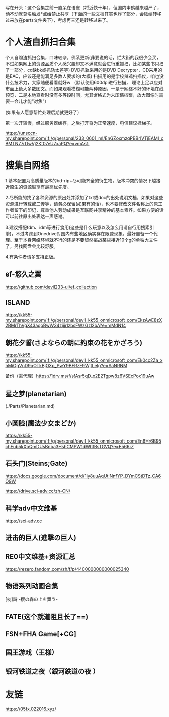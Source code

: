 写在开头：这个合集之前一直呆在语雀（将近快十年），但国内申鹤越来越严了，动不动就莫名触发*点给禁止共享（下面的一些文档其实也炸了部分，会陆续转移过来放在parts文件夹下），考虑再三还是转移过来了。

# 个人渣自抓扫合集

个人自购渣抓扫合集，口味较杂，佛系更新(非要说的话，烂大街的我很少会买，不过如果网上的资源品质个人感兴趣却又不满意就会进行重抓扫，比如某些书只扫了一部分，cd缺bk或抓轨太差等)
DVD抓轨采用的是DVD Decrypter，CD采用的是EAC，应该还是能满足多数人要求的(大概)
扫描用的是学校辣鸡扫描仪，咱也没什么技术力，大家随便看看就好w
（默认使用600dpi进行扫描， 理论上足以应对市面上绝大多数图文。而如果观看模糊可能两种原因，一是于网络不好的环境在线预览，二是本地查看时没有多等段时间，尤其tif格式为未压缩档案，放大图像时需要一会儿才能“对焦"）

(如果有人愿意帮忙处理后期就更好了）

第一次开较慢，经过服务器缓存，之后打开将为正常速度，电信建议挂梯子。

https://unsccn-my.sharepoint.com/:f:/g/personal/233_0601_ml/EnGZoxmzqPBBrlVTjEAMI_cBMTN77rDwVj2Kt07eU7xaPQ?e=vmAs1i

# 搜集自网络

1.基本配置为高质量版本的bd-rip+尽可能齐全的衍生物，版本冲突的情况下越接近原生的资源越享有最高优先度。

2.尽所能的找了各种资源的原出处并添加了txt或doc的出处说明文档，如果对这些资源进行转载或二传等，请务必保留(如果有的话)，也不要修改文件名称上的原工作者留下的印记，尊重他人劳动成果是互联网共享精神的基本素养。如果方便的话可以前往原出处表达一声感谢。

3.建议搭配fdm、idm等进行食用(这些是什么玩意以及怎么用请自行用搜索引擎)，不过考虑到Onedrive对国内有些地区确实存在限速现象，最好自备一个代理。至于本身网络环境就不行的还是不要贸然挑战某些接近10个g的单独大文件了，另找网盘会比较舒服。

4.有条件者请多支持正版。

## ef-悠久之翼

https://github.com/devil233-ui/ef_collection

## ISLAND

https://kk55-my.sharepoint.com/:f:/g/personal/devil_kk55_onmicrosoft_com/EkzAwE8zX2BMrThVgX43agoBwW34zijjrIzbsFWzGzl2bA?e=mMdN14

## 朝花夕誓(さよならの朝に約束の花をかざろう)

https://kk55-my.sharepoint.com/:f:/g/personal/devil_kk55_onmicrosoft_com/Ek0cc2Za_xhMiOgVnD9qOTkBjOXp_PwY9BFRzE9WjtLeIg?e=SaNRNM

备份（需代理）https://1drv.ms/f/s!Asr5qD_x2E2Tgpw8z6VSEcPox19uAw

## 星之梦(planetarian)

(./Parts/Planetarian.md)

## 小圆脸(魔法少女まどか)

https://kk55-my.sharepoint.com/:f:/g/personal/devil_kk55_onmicrosoft_com/En6Hr6B95chEub5kXbQmDUsBnba3HshCMPW1dWh1BsTGVQ?e=E566rZ

## 石头门(Steins;Gate)

https://docs.google.com/document/d/1iy8uuAqUtINnfYP_DYmCStDTz_CA6O9W

https://drive.sci-adv.cc/zh-CN/

## 科学adv中文维基

https://sci-adv.cc

## 进击的巨人(進撃の巨人)

## RE0中文维基+资源汇总

https://rezero.fandom.com/zh/f/p/4400000000000025340

## 物语系列动画合集

[枕]詩 -櫻の森の上を舞う-

## FATE(这个就道阻且长了==)

## FSN+FHA Game[+CG]

## 国王游戏（王様）

## 银河铁道之夜（銀河鉄道の夜 ）

# 友链

https://05fx.022016.xyz/


